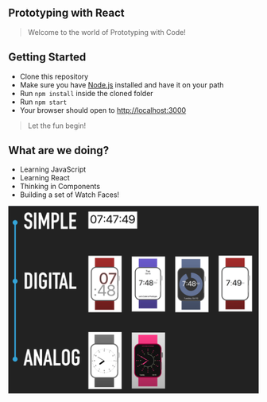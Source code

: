 ## Prototyping with React

> Welcome to the world of Prototyping with Code!


## Getting Started

- Clone this repository
- Make sure you have [Node.js](https://nodejs.org/en/download/) installed and have it on your path
- Run `npm install` inside the cloned folder
- Run `npm start`
- Your browser should open to [http://localhost:3000](http://localhost:3000)

> Let the fun begin!

## What are we doing?

- Learning JavaScript
- Learning React
- Thinking in Components
- Building a set of Watch Faces!

![Watch Faces](_img/examples.png)
